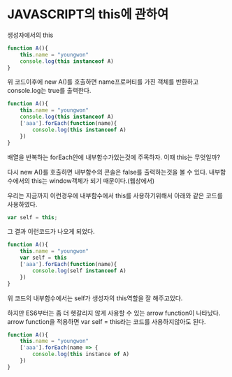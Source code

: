 JAVASCRIPT의 this에 관하여
=======================

생성자에서의 this
```javascript
function A(){
	this.name = "youngwon"
	console.log(this instanceof A)
}
```
위 코드이후에 new A()를 호출하면 name프로퍼티를 가진 객체를 반환하고 console.log는 true를 출력한다.

```javascript
function A(){
	this.name = "youngwon"
	console.log(this instanceof A)
	['aaa'].forEach(function(name){
		console.log(this instanceof A)
	})
}
```
배열을 반복하는 forEach안에 내부함수가있는것에 주목하자.
이때 this는 무엇일까?

다시 new A()를 호출하면 내부함수의 콘솔은 false를 출력하는것을 볼 수 있다.
내부함수에서의 this는 window객체가 되기 때문이다.(웹상에서)

우리는 지금까지 이런경우에 내부함수에서 this를 사용하기위해서 아래와 같은 코드를 사용하였다.
```javascript
var self = this;
```

그 결과 이런코드가 나오게 되었다.
```javascript
function A(){
	this.name = "youngwon"
	var self = this
	['aaa'].forEach(function(name){
		console.log(self instanceof A)
	})
}
```
위 코드의 내부함수에서는 self가 생성자의 this역할을 잘 해주고있다.

하지만 ES6부터는 좀 더 헷갈리지 않게 사용할 수 있는 arrow function이 나타났다.
arrow function을 적용하면 var self = this라는 코드를 사용하지않아도 된다.
```javascript
function A(){
	this.name = "youngwon"
	['aaa'].forEach(name => {
		console.log(this instance of A)
	})
}
```